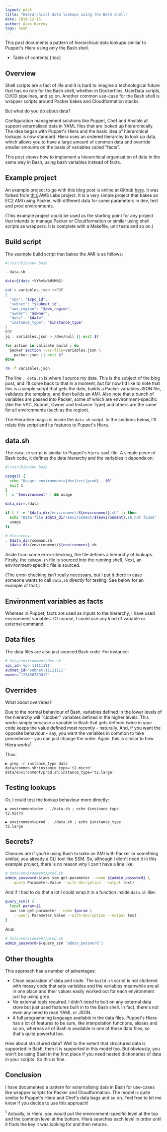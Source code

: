 ```yaml
---
layout: post
title: "Hierarchical data lookups using the Bash shell"
date: 2018-12-15
author: Alex Harvey
tags: bash
---
```


This post documents a pattern of hierarchical data lookups similar to Puppet's Hiera using only the Bash shell.

* Table of contents
{:toc}

## Overview

Shell scripts are a fact of life and it is hard to imagine a technological future that has no role for the Bash shell, whether in Dockerfiles, UserData scripts, CI/CD pipelines, and so on. Another common use-case for the Bash shell is wrapper scripts around Packer bakes and Cloudformation stacks.

But what do you do about data?

Configuration management solutions like Puppet, Chef and Ansible all support externalised data in YAML files that are looked up hierarchically. The idea began with Puppet's Hiera and the basic idea of hierarchical lookups is now standard. Hiera uses an ordered hierarchy to look up data, which allows you to have a large amount of common data and override smaller amounts on the basis of variables called "facts".

This post shows how to implement a hierarchical organisation of data in the same way in Bash, using bash variables instead of facts.

## Example project

An example project to go with this blog post is online at Github [here](https://github.com/alexharv074/hiera-in-bash.git). It was forked from [this](https://github.com/awslabs/ami-builder-packer) AWS Labs project. It is a very simple project that bakes an EC2 AMI using Packer, with different data for some parameters in dev, test and prod environments.

(This example project could be used as the starting point for any project that intends to manage Packer or Cloudformation or similar using shell scripts as wrappers. It is complete with a Makefile, unit tests and so on.)

## Build script

The example build script that bakes the AMI is as follows:

```bash
#!/usr/bin/env bash

. data.sh

date=$(date +%Y%m%d%H%M%S)

cat > variables.json <<EOF
{
  "vpc": "$vpc_id",
  "subnet": "$subnet_id",
  "aws_region": "$aws_region",
  "owner": "$owner",
  "date": "$date",
  "instance_type": "$instance_type"
}
EOF
jq . variables.json > /dev/null || exit $?

for action in validate build ; do
  packer $action -var-file=variables.json \
    packer.json || exit $?
done

rm -f variables.json
```

The line `. data.sh` is where I source my data. This is the subject of the blog post, and I'll come back to that in a moment, but for now I'd like to note that this is a simple script that gets the date, builds a Packer variables JSON file, validates the template, and then builds an AMI. Also note that a bunch of variables are passed into Packer, some of which are environment-specific (like the VPC, Subnet, Owner and Instance Type) and others are the same for all environments (such as the region).

The Hiera-like magic is inside the `data.sh` script. In the sections below, I'll relate this script and its features to Puppet's Hiera.

## data.sh

The `data.sh` script is similar to Puppet's `hiera.yaml` file. A simple piece of Bash code, it defines the data hierarchy and the variables it depends on:

```bash
#!/usr/bin/env bash

usage() {
  echo "Usage: environment={dev|test|prod} . $0"
  exit 1
}
[ -z "$environment" ] && usage

data_dir=./data

if [ ! -e "$data_dir/environment/${environment}.sh" ]; then
  echo "Data file $data_dir/environment/${environment}.sh not found"
  usage
fi

# Hierarchy.
. $data_dir/common.sh
. $data_dir/environment/${environment}.sh
```

Aside from some error-checking, the file defines a hierarchy of lookups. Firstly, the `common.sh` file is sourced into the running shell. Next, an environment-specific file is sourced.

(The error-checking isn't really necessary, but I put it there in case someone wants to call `data.sh` directly for testing. See below for an example of that.)

## Environment variables as facts

Whereas in Puppet, facts are used as inputs to the hierarchy, I have used environment variables. Of course, I could use any kind of variable or external command.

## Data files

The data files are also just sourced Bash code. For instance:

```bash
# data/environment/dev.sh
vpc_id='vpc-11111111'
subnet_id='subnet-11111111'
owner='123456789012'
```

## Overrides

What about overrides?

Due to the normal behaviour of Bash, variables defined in the lower levels of the hierarchy will "clobber" variables defined in the higher levels. This works simply because a variable in Bash that gets defined twice in your code keeps the value defined most recently - naturally. And, if you want the opposite behaviour - say, you want the variables in common to take precedence - you can just change the order. Again, this is similar to how Hiera works<sup>1</sup>.

Thus:

```text
▶ grep -r instance_type data
data/common.sh:instance_type='t2.micro'
data/environment/prod.sh:instance_type='t2.large'
```

## Testing lookups

Or, I could test the lookup behaviour more directly:

```text
▶ environment=dev . ./data.sh ; echo $instance_type
t2.micro
```

```text
▶ environment=prod . ./data.sh ; echo $instance_type
t2.large
```

## Secrets?

Chances are if you're using Bash to bake an AMI with Packer or something similar, you already a CLI tool like SSM. So, although I didn't need it in this example project, there is no reason why I can't have a line like:

```bash
# data/environment/prod.sh
admin_password=$(aws ssm get-parameter --name ${admin_password} \
  --query Parameter.Value --with-decryption --output text)
```

And if I had to do that a lot I could wrap it in a function inside `data.sh` like:

```bash
query_ssm() {
  local param=$1
  aws ssm get-parameter --name $param \
    --query Parameter.Value --with-decryption --output text
}
```

And:

```bash
# data/environment/prod.sh
admin_password=$(query_ssm 'admin_password')
```

## Other thoughts

This approach has a number of advantages:

- Clean separation of data and code. The `build.sh` script is not cluttered with messy code that sets variables and the variables meanwhile are all in one place and their values easily worked out for each environment just by using grep.
- No external tools required. I didn't need to bolt on any external data store but just used features built in to the Bash shell. In fact, there's not even any need to read YAML or JSON.
- A full programming language available in the data files. Puppet's Hiera has a lot of features to be sure, like interpolation functions, aliases and so on, whereas all of Bash is available in one of these data files, so that's quite powerful too.

How about structured data? Well to the extent that structured data is supported in Bash, then it is supported in this model too. But obviously, you won't be using Bash in the first place if you need nested dictionaries of data in your scripts. So this is fine.

## Conclusion

I have documented a pattern for externalising data in Bash for use-cases like wrapper scripts for Packer and Cloudformation. The model is quite similar to Puppet's Hiera and Chef's data bags and so on. Feel free to let me know if you decide to use this approach!

<sup>1</sup> Actually, in Hiera, you would put the environment-specific level at the top and the common level at the bottom. Hiera searches each level in order until it finds the key it was looking for and then returns.
